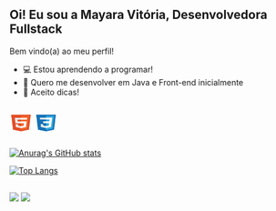 ## Oi! Eu sou a Mayara Vitória, Desenvolvedora Fullstack

Bem vindo(a) ao meu perfil!
- 💻 Estou aprendendo a programar!
- 🌱 Quero me desenvolver em Java e Front-end inicialmente
- 🍓 Aceito dicas!
<div style="display: inline_block"><br>
  <img align="center" alt="Rafa-HTML" height="30" width="40" src="https://raw.githubusercontent.com/devicons/devicon/master/icons/html5/html5-original.svg">
  <img align="center" alt="Rafa-CSS" height="30" width="40" src="https://raw.githubusercontent.com/devicons/devicon/master/icons/css3/css3-original.svg">
</div>

##

[![Anurag's GitHub stats](https://github-readme-stats.vercel.app/api?username=May-mqy&show_icons=true&theme=onedark&include&hide=stars&count_private=true)](https://github.com/May-mqy/)

[![Top Langs](https://github-readme-stats.vercel.app/api/top-langs/?username=May-mqy&layout=compact&theme=onedark&count_private=true)](https://github.com/May-mqy)


##
<div> 
  <a href="https://www.instagram.com/may_mqy21/" target="_blank"><img src="https://img.shields.io/badge/-Instagram-%23E4405F?style=for-the-badge&logo=instagram&logoColor=white" target="_blank"></a>
  <a href="www.linkedin.com/in/mayaravdsilva" target="_blank"><img src="https://img.shields.io/badge/-LinkedIn-%230077B5?style=for-the-badge&logo=linkedin&logoColor=white" target="_blank"></a> 


  
</div>



